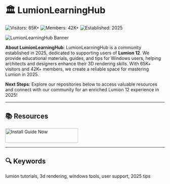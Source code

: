 # 🏛️ LumionLearningHub

![Visitors: 65K+](https://img.shields.io/badge/Visitors-65K+-blue) ![Members: 42K+](https://img.shields.io/badge/Members-42K+-green) ![Established: 2025](https://img.shields.io/badge/Established-2025-orange)

![LumionLearningHub Banner](https://i.ytimg.com/vi/4ZMSRGVtWhw/maxresdefault.jpg)

**About LumionLearningHub**: LumionLearningHub is a community established in 2025, dedicated to supporting users of **Lumion 12**. We provide educational materials, guides, and tips for Windows users, helping architects and designers enhance their 3D rendering skills. With 65K+ visitors and 42K+ members, we create a reliable space for mastering Lumion in 2025.

**Next Steps**: Explore our repositories below to access valuable resources and connect with our community for an enriched Lumion 12 experience in 2025!

---

## 📚 Resources

<a href="https://github.com/Arch-VizCraft-Hub/Lumion12-Pro-TrialHub" target="_blank">
  <img src="https://img.shields.io/badge/Start_Tutorial-NOW-3498db" alt="Install Guide Now" width="230" height="45" style="border:none;">
</a>

---

## 🔍 Keywords

lumion tutorials, 3d rendering, windows tools, user support, 2025 tips
